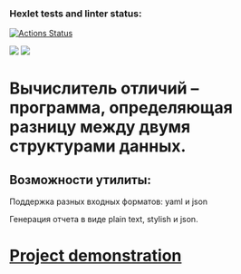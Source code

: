 ### Hexlet tests and linter status:
[![Actions Status](https://github.com/FullBread/java-project-71/workflows/hexlet-check/badge.svg)](https://github.com/FullBread/java-project-71/actions)

<a href="https://codeclimate.com/github/FullBread/java-project-71/maintainability"><img src="https://api.codeclimate.com/v1/badges/66f7f6768691d001a205/maintainability" /></a>
<a href="https://codeclimate.com/github/FullBread/java-project-71/test_coverage"><img src="https://api.codeclimate.com/v1/badges/66f7f6768691d001a205/test_coverage" /></a>

# Вычислитель отличий – программа, определяющая разницу между двумя структурами данных.

## Возможности утилиты:

Поддержка разных входных форматов: yaml и json

Генерация отчета в виде plain text, stylish и json.

# [Project demonstration](https://asciinema.org/a/mHalHdWXjKSPHK7LhwMVJFUyO)

